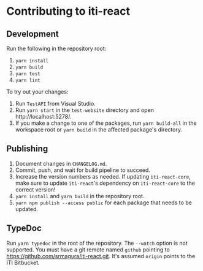 # Contributing to iti-react

## Development

Run the following in the repository root:

1. `yarn install`
2. `yarn build`
3. `yarn test`
4. `yarn lint`

To try out your changes:

1. Run `TestAPI` from Visual Studio.
2. Run `yarn start` in the `test-website` directory and open http://localhost:5278/.
3. If you make a change to one of the packages, run `yarn build-all` in the
   workspace root or `yarn build` in the affected package's directory.

## Publishing

1.  Document changes in `CHANGELOG.md`.
2.  Commit, push, and wait for build pipeline to succeed.
3.  Increase the version numbers as needed. If updating `iti-react-core`, make
    sure to update `iti-react`'s dependency on `iti-react-core` to the correct
    version!
4.  `yarn install` and `yarn build` in the repository root.
5.  `yarn npm publish --access public` for each package that needs to be updated.

## TypeDoc

Run `yarn typedoc` in the root of the repository. The `--watch` option is not
supported. You must have a git remote named `github` pointing to
https://github.com/srmagura/iti-react.git. It's assumed `origin` points to the
ITI Bitbucket.
